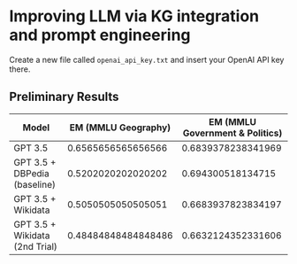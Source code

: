 # Improving LLM via KG integration and prompt engineering
Create a new file called `openai_api_key.txt` and insert your OpenAI API key there.

## Preliminary Results
| Model                          | EM (MMLU Geography) | EM (MMLU Government & Politics) |
|--------------------------------|---------------------|---------------------------------|
| GPT 3.5                        | 0.6565656565656566  | 0.6839378238341969              |
| GPT 3.5 + DBPedia (baseline)   | 0.5202020202020202  | 0.694300518134715               |
| GPT 3.5 + Wikidata             | 0.5050505050505051  | 0.6683937823834197              |
| GPT 3.5 + Wikidata (2nd Trial) | 0.48484848484848486 | 0.6632124352331606              |